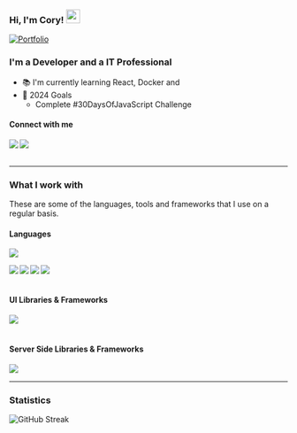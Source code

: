 ### Hi, I'm Cory! <img src="https://media.giphy.com/media/hvRJCLFzcasrR4ia7z/giphy.gif" width="25px">

[![Portfolio](https://img.shields.io/website?down_message=%E2%96%BC&label=Portfolio&style=for-the-badge&up_message=%E2%96%B2&url=http%3A%2F%2Fdipanjande.com%2F)](https://google.com)

<h3>I'm a Developer and a <span>IT Professional</span></h3>

- 📚 I'm currently learning React, Docker and 
- 🎯 2024 Goals
  - Complete #30DaysOfJavaScript Challenge

#### Connect with me

<a href="https://www.linkedin.com/in/CoryFishburn/"><img align="left" src="https://img.shields.io/badge/LinkedIn-0A66C2?&style=for-the-badge&logo=LinkedIn&logoColor=white" /></a>
<a href="mailto:coryfishburnjr@gmail.com"><img align="left" src="https://img.shields.io/badge/Email-EA4335?&style=for-the-badge&logo=Gmail&logoColor=white" /></a>

<br/><br/>

---

### What I work with

<p>These are some of the languages, tools and frameworks that I use on a regular basis.</p>

<h4>Languages</h4>
<p>
  <img src="https://github-readme-stats.vercel.app/api/top-langs/?username=coryfishi&theme=github_dark&layout=compact&hide=jupyter%20notebook,matlab" />
</p>
<p>
  <img align="left" src="https://img.shields.io/badge/Bash-1c1c1c?&style=flat-square&logo=GNUBash" />
  <img align="left" src="https://img.shields.io/badge/Java-1c1c1c?&style=flat-square&logo=Java" />
  <img align="left" src="https://img.shields.io/badge/JavaScript-1c1c1c?&style=flat-square&logo=JavaScript" />
  <img align="left" src="https://img.shields.io/badge/Python-1c1c1c?&style=flat-square&logo=Python" />
</p>
  
<br/><br/>

<h4>UI Libraries & Frameworks</h4>
<p>
  <img align="left" src="https://img.shields.io/badge/jquery-1c1c1c?&style=flat-square&logo=jquery" />
</p>
  
<br/><br/>

<h4>Server Side Libraries & Frameworks</h4>
<p>
  <img align="left" src="https://img.shields.io/badge/Flask-1c1c1c?&style=flat-square&logo=Flask" />
</p>

<br/>

---

### Statistics

![GitHub Streak](https://github-readme-streak-stats.herokuapp.com/?user=coryfishi&theme=holi-theme)
